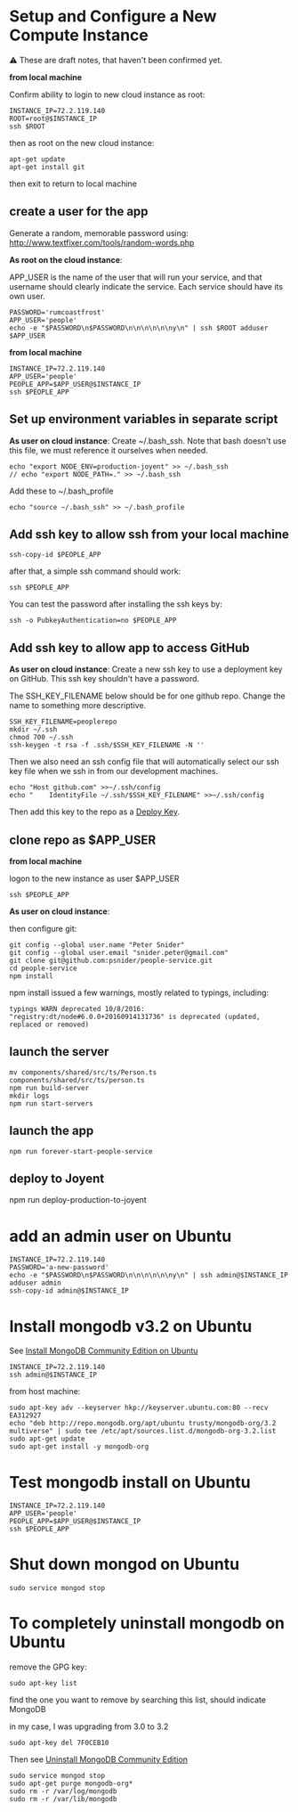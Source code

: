 # Setup and Configure a New Compute Instance

:warning: These are draft notes, that haven't been confirmed yet.

**from local machine**

Confirm ability to login to new cloud instance as root:
```
INSTANCE_IP=72.2.119.140
ROOT=root@$INSTANCE_IP
ssh $ROOT
```
then as root on the new cloud instance:
```
apt-get update
apt-get install git
```

then exit to return to local machine

## create a user for the app
Generate a random, memorable password using: http://www.textfixer.com/tools/random-words.php

**As root on the cloud instance**:

APP_USER is the name of the user that will run your service, and that username should clearly indicate the service.
Each service should have its own user. 

```
PASSWORD='rumcoastfrost'
APP_USER='people'
echo -e "$PASSWORD\n$PASSWORD\n\n\n\n\n\ny\n" | ssh $ROOT adduser $APP_USER
```

**from local machine**
```
INSTANCE_IP=72.2.119.140
APP_USER='people'
PEOPLE_APP=$APP_USER@$INSTANCE_IP
ssh $PEOPLE_APP
```

## Set up environment variables in separate script
**As user on cloud instance**:
Create ~/.bash_ssh.
Note that bash doesn't use this file, we must reference it ourselves when needed.
```
echo "export NODE_ENV=production-joyent" >> ~/.bash_ssh
// echo "export NODE_PATH=." >> ~/.bash_ssh
```

Add these to ~/.bash_profile
```
echo "source ~/.bash_ssh" >> ~/.bash_profile
```

## Add ssh key to allow ssh from your local machine
```
ssh-copy-id $PEOPLE_APP
```
after that, a simple ssh command should work:
```
ssh $PEOPLE_APP
```

You can test the password after installing the ssh keys by:
```
ssh -o PubkeyAuthentication=no $PEOPLE_APP
```

## Add ssh key to allow app to access GitHub
**As user on cloud instance**:
Create a new ssh key to use a deployment key on GitHub.
This ssh key shouldn't have a password.

The SSH_KEY_FILENAME below should be for one github repo. Change the name to something more descriptive.

```
SSH_KEY_FILENAME=peoplerepo
mkdir ~/.ssh
chmod 700 ~/.ssh
ssh-keygen -t rsa -f .ssh/$SSH_KEY_FILENAME -N ''
```

Then we also need an ssh config file that will automatically select our ssh key file
when we ssh in from our development machines.

```
echo "Host github.com" >>~/.ssh/config
echo "    IdentityFile ~/.ssh/$SSH_KEY_FILENAME" >>~/.ssh/config
```

Then add this key to the repo as a [Deploy Key](https://developer.github.com/guides/managing-deploy-keys/#deploy-keys).


## clone repo as $APP_USER

**from local machine**

logon to the new instance as user $APP_USER
```
ssh $PEOPLE_APP
```
**As user on cloud instance**:

then configure git:
```
git config --global user.name "Peter Snider"
git config --global user.email "snider.peter@gmail.com"
git clone git@github.com:psnider/people-service.git
cd people-service
npm install
```

npm install issued a few warnings, mostly related to typings, including:
```
typings WARN deprecated 10/8/2016: "registry:dt/node#6.0.0+20160914131736" is deprecated (updated, replaced or removed)
```

## launch the server
```
mv components/shared/src/ts/Person.ts components/shared/src/ts/person.ts
npm run build-server
mkdir logs
npm run start-servers
```

## launch the app
```
npm run forever-start-people-service
```

## deploy to Joyent
npm run deploy-production-to-joyent

# add an admin user on Ubuntu
```
INSTANCE_IP=72.2.119.140
PASSWORD='a-new-password'
echo -e "$PASSWORD\n$PASSWORD\n\n\n\n\n\ny\n" | ssh admin@$INSTANCE_IP adduser admin
ssh-copy-id admin@$INSTANCE_IP
```

# Install mongodb v3.2 on Ubuntu
See [Install MongoDB Community Edition on Ubuntu](https://docs.mongodb.com/manual/tutorial/install-mongodb-on-ubuntu/)

```
INSTANCE_IP=72.2.119.140
ssh admin@$INSTANCE_IP
```
from host machine:
```
sudo apt-key adv --keyserver hkp://keyserver.ubuntu.com:80 --recv EA312927
echo "deb http://repo.mongodb.org/apt/ubuntu trusty/mongodb-org/3.2 multiverse" | sudo tee /etc/apt/sources.list.d/mongodb-org-3.2.list
sudo apt-get update
sudo apt-get install -y mongodb-org
```

# Test mongodb install on Ubuntu
```
INSTANCE_IP=72.2.119.140
APP_USER='people'
PEOPLE_APP=$APP_USER@$INSTANCE_IP
ssh $PEOPLE_APP
```


# Shut down mongod on Ubuntu
```
sudo service mongod stop
```


# To completely uninstall mongodb on Ubuntu
remove the GPG key:
```
sudo apt-key list
```
find the one you want to remove by searching this list, should indicate MongoDB

in my case, I was upgrading from 3.0 to 3.2
```
sudo apt-key del 7F0CEB10
```

Then see [Uninstall MongoDB Community Edition](https://docs.mongodb.com/manual/tutorial/install-mongodb-on-ubuntu/#uninstall-mongodb-community-edition)
```
sudo service mongod stop
sudo apt-get purge mongodb-org*
sudo rm -r /var/log/mongodb
sudo rm -r /var/lib/mongodb
```
